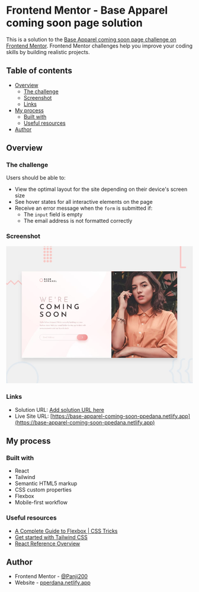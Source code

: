 # Frontend Mentor - Base Apparel coming soon page solution

This is a solution to the [Base Apparel coming soon page challenge on Frontend Mentor](https://www.frontendmentor.io/challenges/base-apparel-coming-soon-page-5d46b47f8db8a7063f9331a0). Frontend Mentor challenges help you improve your coding skills by building realistic projects.

## Table of contents

- [Overview](#overview)
  - [The challenge](#the-challenge)
  - [Screenshot](#screenshot)
  - [Links](#links)
- [My process](#my-process)
  - [Built with](#built-with)
  - [Useful resources](#useful-resources)
- [Author](#author)

## Overview

### The challenge

Users should be able to:

- View the optimal layout for the site depending on their device's screen size
- See hover states for all interactive elements on the page
- Receive an error message when the `form` is submitted if:
  - The `input` field is empty
  - The email address is not formatted correctly

### Screenshot

![](./src/assets/desktop-preview.jpg)

### Links

- Solution URL: [Add solution URL here](https://your-solution-url.com)
- Live Site URL: [https://base-apparel-coming-soon-ppedana.netlify.app](https://base-apparel-coming-soon-ppedana.netlify.app)

## My process

### Built with

- React
- Tailwind
- Semantic HTML5 markup
- CSS custom properties
- Flexbox
- Mobile-first workflow

### Useful resources

- [A Complete Guide to Flexbox | CSS Tricks](https://css-tricks.com/snippets/css/a-guide-to-flexbox)
- [Get started with Tailwind CSS](https://tailwindcss.com/docs/installation)
- [React Reference Overview](https://react.dev/reference/react)

## Author

- Frontend Mentor - [@Panji200](https://www.frontendmentor.io/profile/Panji200)
- Website - [pperdana.netlify.app](https://pperdana.netlify.app)
